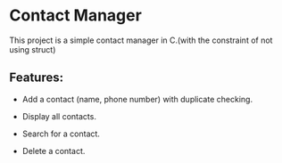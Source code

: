 # Contact Manager


This project is a simple contact manager in C.(with the constraint of not using struct)


## Features:


- Add a contact (name, phone number) with duplicate checking.

- Display all contacts.

- Search for a contact.

- Delete a contact.